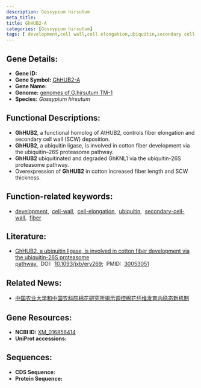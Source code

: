 ```yaml
---
description: Gossypium hirsutum
meta_title:
title: GhHUB2-A
categories: [Gossypium hirsutum]
tags: [ development,cell wall,cell elongation,ubiquitin,secondary cell wall,fiber ]
---
```


## Gene Details:
- **Gene ID:**	[]()
- **Gene Symbol:** <u>GhHUB2-A</u>
- **Gene Name:** 
- **Genome:** [genomes of G.hirsutum TM-1]()
- **Species:** *Gossypium hirsutum*

## Functional Descriptions:
   - **GhHUB2**, a functional homolog of AtHUB2, controls fiber elongation and secondary cell wall (SCW) deposition.
   - **GhHUB2**, a ubiquitin ligase, is involved in cotton fiber development via the ubiquitin–26S proteasome pathway.
   - **GhHUB2** ubiquitinated and degraded GhKNL1 via the ubiquitin-26S proteasome pathway.
   - Overexpression of **GhHUB2** in cotton increased fiber length and SCW thickness.

## Function-related keywords:
   - [development](/tags/development/),&nbsp;&nbsp;[cell-wall](/tags/cell-wall/),&nbsp;&nbsp;[cell-elongation](/tags/cell-elongation/),&nbsp;&nbsp;[ubiquitin](/tags/ubiquitin/),&nbsp;&nbsp;[secondary-cell-wall](/tags/secondary-cell-wall/),&nbsp;&nbsp;[fiber](/tags/fiber/)

## Literature:
   - [GhHUB2, a ubiquitin ligase, is involved in cotton fiber development via the ubiquitin-26S proteasome pathway.]( https://academic.oup.com/jxb/article/69/21/5059/5056425?login=true)&nbsp;&nbsp;DOI:&nbsp;&nbsp;[10.1093/jxb/ery269](https://academic.oup.com/jxb/article/69/21/5059/5056425?login=true);&nbsp;&nbsp;PMID:&nbsp;&nbsp;[30053051](https://pubmed.ncbi.nlm.nih.gov/30053051/)

## Related News:
   - [中国农业大学和中国农科院棉花研究所揭示调控棉花纤维发育内稳态新机制](https://mp.weixin.qq.com/s?__biz=MzIyOTY2NDYyNQ==&mid=2247489711&idx=2&sn=bd86cd9692417401df52fd3d24906458&chksm=e8be6ab1dfc9e3a7783768980647a1ccd12c0666116783661490967489152ca9cd09e285df9f&scene=27#wechat_redirect)

## Gene Resources:
- **NCBI ID:**  [XM_016856414](https://www.ncbi.nlm.nih.gov/gene/?term=XM_016856414)
- **UniProt accessions:** [](https://www.uniprot.org/uniprotkb//entry)



## Sequences:
- **CDS Sequence:**
- **Protein Sequence:**
